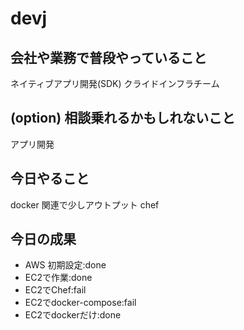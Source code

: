 # devj


## 会社や業務で普段やっていること

ネイティブアプリ開発(SDK)
クライドインフラチーム

## (option) 相談乗れるかもしれないこと

アプリ開発

## 今日やること

docker 関連で少しアウトプット chef

## 今日の成果

 - AWS 初期設定:done
 - EC2で作業:done
 - EC2でChef:fail
 - EC2でdocker-compose:fail
 - EC2でdockerだけ:done